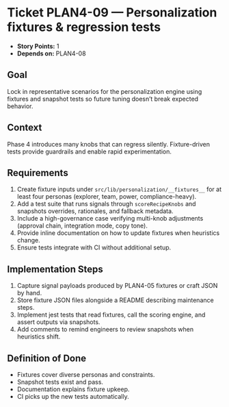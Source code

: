 # Ticket PLAN4-09 — Personalization fixtures & regression tests

- **Story Points:** 1
- **Depends on:** PLAN4-08

## Goal
Lock in representative scenarios for the personalization engine using fixtures and snapshot tests so future tuning doesn’t break expected behavior.

## Context
Phase 4 introduces many knobs that can regress silently. Fixture-driven tests provide guardrails and enable rapid experimentation.

## Requirements
1. Create fixture inputs under `src/lib/personalization/__fixtures__` for at least four personas (explorer, team, power, compliance-heavy).
2. Add a test suite that runs signals through `scoreRecipeKnobs` and snapshots overrides, rationales, and fallback metadata.
3. Include a high-governance case verifying multi-knob adjustments (approval chain, integration mode, copy tone).
4. Provide inline documentation on how to update fixtures when heuristics change.
5. Ensure tests integrate with CI without additional setup.

## Implementation Steps
1. Capture signal payloads produced by PLAN4-05 fixtures or craft JSON by hand.
2. Store fixture JSON files alongside a README describing maintenance steps.
3. Implement jest tests that read fixtures, call the scoring engine, and assert outputs via snapshots.
4. Add comments to remind engineers to review snapshots when heuristics shift.

## Definition of Done
- Fixtures cover diverse personas and constraints.
- Snapshot tests exist and pass.
- Documentation explains fixture upkeep.
- CI picks up the new tests automatically.
